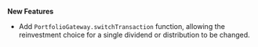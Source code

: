 **New Features**

* Add `PortfolioGateway.switchTransaction` function, allowing the reinvestment choice for a single dividend or distribution to be changed.